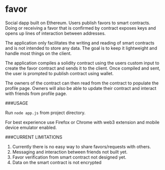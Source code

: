 # favor
Social dapp built on Ethereum. Users publish favors to smart contracts. Doing or receiving a favor that is confirmed by contract exposes keys and opens up lines of interaction between addresses.  

The application only facilitates the writing and reading of smart contracts and is not intended to store any data. The goal is to keep it lightweight and handle most things on the client.  

The application compiles a solidity contract using the users custom input to create the favor contract and sends it to the client. Once compiled and sent, the user is prompted to publish contract using wallet.

The owners of the contract can then read from the contract to populate the profile page. Owners will also be able to update their contract and interact with friends from profile page.   


###USAGE

Run `node app.js` from project directory.

For best experience use Firefox or Chrome with web3 extension and mobile device emulator enabled.


###CURRENT LIMITATIONS

1. Currently there is no easy way to share favors/requests with others.
2. Messaging and interaction between friends not built yet.
3. Favor verification from smart contract not designed yet.
4. Data on the smart contract is not encrypted
